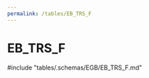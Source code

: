 ```yaml
---
permalink: /tables/EB_TRS_F
---
```

# EB_TRS_F

<!-- ATTENTION : Ne pas supprimer ou modifier la ligne ci-dessous -->
#include "tables/.schemas/EGB/EB_TRS_F.md"
<!-- ATTENTION : Ne pas supprimer ou modifier la ligne ci-dessus -->
